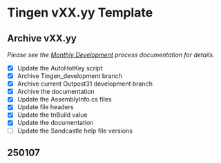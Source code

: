 <!-- u250107 -->

# Tingen vXX.yy Template

## Archive vXX.yy

*Please see the [Monthly Development](./Monthly-development.md) process documentation for details.*

- [x] Update the AutoHotKey script
- [x] Archive Tingen_development branch
- [x] Archive current Outpost31 development branch
- [x] Archive the documentation
- [x] Update the AssemblyInfo.cs files
- [x] Update file headers
- [x] Update the tnBuild value
- [x] Update the documentation
- [ ] Update the Sandcastle help file versions

## 250107
